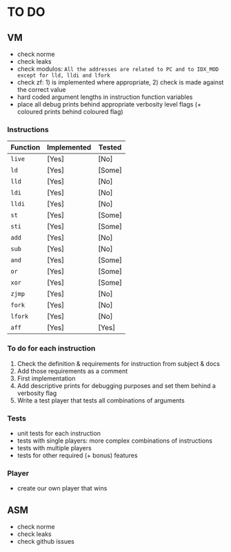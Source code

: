 # TO DO

## VM

- check norme
- check leaks
- check modulos: `All the addresses are related to PC and to IDX_MOD except for lld, lldi and
lfork`
- check zf: 1) is implemented where appropriate, 2) check is made against the correct value
- hard coded argument lengths in instruction function variables
- place all debug prints behind appropriate verbosity level flags (+ coloured prints behind coloured flag)

### Instructions

| Function | Implemented | Tested |
|----------|-------------|--------|
|  `live`  |    [Yes]     |  [No]  |
|  `ld`    |    [Yes]    |  [Some]  |
|  `lld`   |    [Yes]    |  [No]  |
|  `ldi`   |    [Yes]     |  [No]  |
|  `lldi`  |    [Yes]     |  [No]  |
|  `st`    |    [Yes]    |  [Some]  |
|  `sti`   |    [Yes]    |  [Some]  |
|  `add`   |    [Yes]    |  [No]  |
|  `sub`   |    [Yes]    |  [No]  |
|  `and`   |    [Yes]    |  [Some]  |
|  `or`    |    [Yes]    |  [Some]  |
|  `xor`   |    [Yes]    |  [Some]  |
|  `zjmp`  |    [Yes]     |  [No]  |
|  `fork`  |    [Yes]    |  [No]  |
|  `lfork` |    [Yes]    |  [No]  |
|  `aff`   |    [Yes]     |  [Yes]  |

### To do for each instruction

1. Check the definition & requirements for instruction from subject & docs
2. Add those requirements as a comment
3. First implementation
4. Add descriptive prints for debugging purposes and set them behind a verbosity flag
5. Write a test player that tests all combinations of arguments

### Tests

- unit tests for each instruction
- tests with single players: more complex combinations of instructions
- tests with multiple players
- tests for other required (+ bonus) features

### Player

- create our own player that wins

## ASM

- check norme
- check leaks
- check github issues